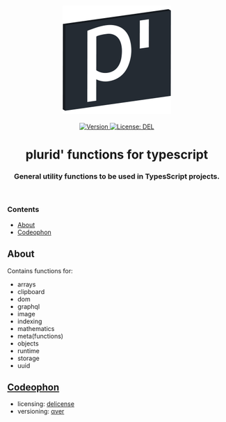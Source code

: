 <p align="center">
    <img src="https://raw.githubusercontent.com/plurid/plurid-icons/master/about/identity/plurid-logo.png" height="250px">
    <br />
    <br />
    <a target="_blank" href="https://www.npmjs.com/package/@plurid/plurid-functions">
        <img src="https://img.shields.io/npm/v/@plurid/plurid-functions.svg?logo=npm&colorB=1380C3&style=for-the-badge" alt="Version">
    </a>
    <a target="_blank" href="https://github.com/plurid/plurid-icons/blob/master/LICENSE">
        <img src="https://img.shields.io/badge/license-DEL-blue.svg?colorB=1380C3&style=for-the-badge" alt="License: DEL">
    </a>
</p>



<h1 align="center">
    plurid' functions for typescript
</h1>


<h3 align="center">
    General utility functions to be used in TypesScript projects.
</h3>



<br />



### Contents

+ [About](#about)
+ [Codeophon](#codeophon)



## About

Contains functions for:

+ arrays
+ clipboard
+ dom
+ graphql
+ image
+ indexing
+ mathematics
+ meta(functions)
+ objects
+ runtime
+ storage
+ uuid



## [Codeophon](https://github.com/ly3xqhl8g9/codeophon)

+ licensing: [delicense](https://github.com/ly3xqhl8g9/delicense)
+ versioning: [αver](https://github.com/ly3xqhl8g9/alpha-versioning)
